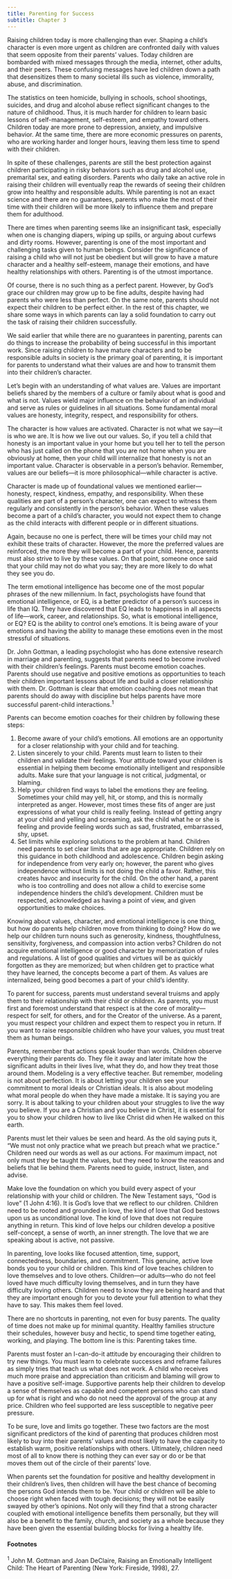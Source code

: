 ```yaml
---
title: Parenting for Success
subtitle: Chapter 3
---
```


Raising children today is more challenging than ever. Shaping a child’s character is even more urgent as children are confronted daily with values that seem opposite from their parents’ values. Today children are bombarded with mixed messages through the media, internet, other adults, and their peers. These confusing messages have led children down a path that desensitizes them to many societal ills such as violence, immorality, abuse, and discrimination.

The statistics on teen homicide, bullying in schools, school shootings, suicides, and drug and alcohol abuse reflect significant changes to the nature of childhood. Thus, it is much harder for children to learn basic lessons of self-management, self-esteem, and empathy toward others. Children today are more prone to depression, anxiety, and impulsive behavior. At the same time, there are more economic pressures on parents, who are working harder and longer hours, leaving them less time to spend with their children.

In spite of these challenges, parents are still the best protection against children participating in risky behaviors such as drug and alcohol use, premarital sex, and eating disorders. Parents who daily take an active role in raising their children will eventually reap the rewards of seeing their children grow into healthy and responsible adults. While parenting is not an exact science and there are no guarantees, parents who make the most of their time with their children will be more likely to influence them and prepare them for adulthood.

There are times when parenting seems like an insignificant task, especially when one is changing diapers, wiping up spills, or arguing about curfews and dirty rooms. However, parenting is one of the most important and challenging tasks given to human beings. Consider the significance of raising a child who will not just be obedient but will grow to have a mature character and a healthy self-esteem, manage their emotions, and have healthy relationships with others. Parenting is of the utmost importance.

Of course, there is no such thing as a perfect parent. However, by God’s grace our children may grow up to be fine adults, despite having had parents who were less than perfect. On the same note, parents should not expect their children to be perfect either. In the rest of this chapter, we share some ways in which parents can lay a solid foundation to carry out the task of raising their children successfully.

We said earlier that while there are no guarantees in parenting, parents can do things to increase the probability of being successful in this important work. Since raising children to have mature characters and to be responsible adults in society is the primary goal of parenting, it is important for parents to understand what their values are and how to transmit them into their children’s character.

Let’s begin with an understanding of what values are. Values are important beliefs shared by the members of a culture or family about what is good and what is not. Values wield major influence on the behavior of an individual and serve as rules or guidelines in all situations. Some fundamental moral values are honesty, integrity, respect, and responsibility for others.

The character is how values are activated. Character is not what we say—it is who we are. It is how we live out our values. So, if you tell a child that honesty is an important value in your home but you tell her to tell the person who has just called on the phone that you are not home when you are obviously at home, then your child will internalize that honesty is not an important value. Character is observable in a person’s behavior. Remember, values are our beliefs—it is more philosophical—while character is active.

Character is made up of foundational values we mentioned earlier—honesty, respect, kindness, empathy, and responsibility. When these qualities are part of a person’s character, one can expect to witness them regularly and consistently in the person’s behavior. When these values become a part of a child’s character, you would not expect them to change as the child interacts with different people or in different situations.

Again, because no one is perfect, there will be times your child may not exhibit these traits of character. However, the more the preferred values are reinforced, the more they will become a part of your child. Hence, parents must also strive to live by these values. On that point, someone once said that your child may not do what you say; they are more likely to do what they see you do.

The term emotional intelligence has become one of the most popular phrases of the new millennium. In fact, psychologists have found that emotional intelligence, or EQ, is a better predictor of a person’s success in life than IQ. They have discovered that EQ leads to happiness in all aspects of life—work, career, and relationships. So, what is emotional intelligence, or EQ? EQ is the ability to control one’s emotions. It is being aware of your emotions and having the ability to manage these emotions even in the most stressful of situations.

Dr. John Gottman, a leading psychologist who has done extensive research in marriage and parenting, suggests that parents need to become involved with their children’s feelings. Parents must become emotion coaches. Parents should use negative and positive emotions as opportunities to teach their children important lessons about life and build a closer relationship with them. Dr. Gottman is clear that emotion coaching does not mean that parents should do away with discipline but helps parents have more successful parent-child interactions.<sup>1</sup>

Parents can become emotion coaches for their children by following these steps:

1. Become aware of your child’s emotions. All emotions are an opportunity for a closer relationship with your child and for teaching.
2. Listen sincerely to your child. Parents must learn to listen to their children and validate their feelings. Your attitude toward your children is essential in helping them become emotionally intelligent and responsible adults. Make sure that your language is not critical, judgmental, or blaming.
3. Help your children find ways to label the emotions they are feeling. Sometimes your child may yell, hit, or stomp, and this is normally interpreted as anger. However, most times these fits of anger are just expressions of what your child is really feeling. Instead of getting angry at your child and yelling and screaming, ask the child what he or she is feeling and provide feeling words such as sad, frustrated, embarrassed, shy, upset.
4. Set limits while exploring solutions to the problem at hand. Children need parents to set clear limits that are age appropriate. Children rely on this guidance in both childhood and adolescence. Children begin asking for independence from very early on; however, the parent who gives independence without limits is not doing the child a favor. Rather, this creates havoc and insecurity for the child. On the other hand, a parent who is too controlling and does not allow a child to exercise some independence hinders the child’s development. Children must be respected, acknowledged as having a point of view, and given opportunities to make choices.

Knowing about values, character, and emotional intelligence is one thing, but how do parents help children move from thinking to doing? How do we help our children turn nouns such as generosity, kindness, thoughtfulness, sensitivity, forgiveness, and compassion into action verbs? Children do not acquire emotional intelligence or good character by memorization of rules and regulations. A list of good qualities and virtues will be as quickly forgotten as they are memorized; but when children get to practice what they have learned, the concepts become a part of them. As values are internalized, being good becomes a part of your child’s identity.

To parent for success, parents must understand several truisms and apply them to their relationship with their child or children. As parents, you must first and foremost understand that respect is at the core of morality—respect for self, for others, and for the Creator of the universe. As a parent, you must respect your children and expect them to respect you in return. If you want to raise responsible children who have your values, you must treat them as human beings.

Parents, remember that actions speak louder than words. Children observe everything their parents do. They file it away and later imitate how the significant adults in their lives live, what they do, and how they treat those around them. Modeling is a very effective teacher. But remember, modeling is not about perfection. It is about letting your children see your commitment to moral ideals or Christian ideals. It is also about modeling what moral people do when they have made a mistake. It is saying you are sorry. It is about talking to your children about your struggles to live the way you believe. If you are a Christian and you believe in Christ, it is essential for you to show your children how to live like Christ did when He walked on this earth.

Parents must let their values be seen and heard. As the old saying puts it, “We must not only practice what we preach but preach what we practice.” Children need our words as well as our actions. For maximum impact, not only must they be taught the values, but they need to know the reasons and beliefs that lie behind them. Parents need to guide, instruct, listen, and advise.

Make love the foundation on which you build every aspect of your relationship with your child or children. The New Testament says, “God is love” (1 John 4:16). It is God’s love that we reflect to our children. Children need to be rooted and grounded in love, the kind of love that God bestows upon us as unconditional love. The kind of love that does not require anything in return. This kind of love helps our children develop a positive self-concept, a sense of worth, an inner strength. The love that we are speaking about is active, not passive.

In parenting, love looks like focused attention, time, support, connectedness, boundaries, and commitment. This genuine, active love bonds you to your child or children. This kind of love teaches children to love themselves and to love others. Children—or adults—who do not feel loved have much difficulty loving themselves, and in turn they have difficulty loving others. Children need to know they are being heard and that they are important enough for you to devote your full attention to what they have to say. This makes them feel loved.

There are no shortcuts in parenting, not even for busy parents. The quality of time does not make up for minimal quantity. Healthy families structure their schedules, however busy and hectic, to spend time together eating, working, and playing. The bottom line is this: Parenting takes time.

Parents must foster an I-can-do-it attitude by encouraging their children to try new things. You must learn to celebrate successes and reframe failures as simply tries that teach us what does not work. A child who receives much more praise and appreciation than criticism and blaming will grow to have a positive self-image. Supportive parents help their children to develop a sense of themselves as capable and competent persons who can stand up for what is right and who do not need the approval of the group at any price. Children who feel supported are less susceptible to negative peer pressure.

To be sure, love and limits go together. These two factors are the most significant predictors of the kind of parenting that produces children most likely to buy into their parents’ values and most likely to have the capacity to establish warm, positive relationships with others. Ultimately, children need most of all to know there is nothing they can ever say or do or be that moves them out of the circle of their parents’ love.

When parents set the foundation for positive and healthy development in their children’s lives, then children will have the best chance of becoming the persons God intends them to be. Your child or children will be able to choose right when faced with tough decisions; they will not be easily swayed by other’s opinions. Not only will they find that a strong character coupled with emotional intelligence benefits them personally, but they will also be a benefit to the family, church, and society as a whole because they have been given the essential building blocks for living a healthy life.

#### Footnotes

<sup>1</sup> John M. Gottman and Joan DeClaire, Raising an Emotionally Intelligent Child: The Heart of Parenting (New York: Fireside, 1998), 27.